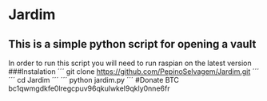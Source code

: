 # Jardim
## This is a simple python script for opening a vault
In order to run this script you will need to run raspian on the latest version
###Instalation
´´´ 
git clone https://github.com/PepinoSelvagem/Jardim.git
´´´
´´´
cd Jardim
´´´
´´´
python jardim.py
´´´
#Donate
BTC bc1qwmgdkfe0lregcpuv96qkulwkel9qkly0nne6fr